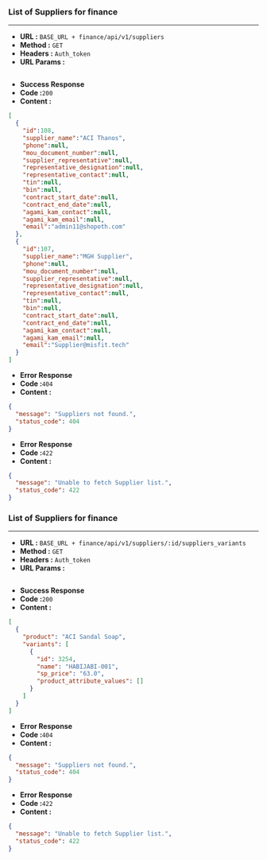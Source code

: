 ### List of Suppliers for finance
___
* **URL :** `BASE_URL + finance/api/v1/suppliers`
* **Method :** `GET`
* **Headers :** `Auth_token`
* **URL Params :**

```json
```
* **Success Response**
* **Code :**`200`
* **Content :**
```json
[
  {
    "id":108,
    "supplier_name":"ACI Thanos",
    "phone":null,
    "mou_document_number":null,
    "supplier_representative":null,
    "representative_designation":null,
    "representative_contact":null,
    "tin":null,
    "bin":null,
    "contract_start_date":null,
    "contract_end_date":null,
    "agami_kam_contact":null,
    "agami_kam_email":null,
    "email":"admin11@shopoth.com"
  },
  {
    "id":107,
    "supplier_name":"MGH Supplier",
    "phone":null,
    "mou_document_number":null,
    "supplier_representative":null,
    "representative_designation":null,
    "representative_contact":null,
    "tin":null,
    "bin":null,
    "contract_start_date":null,
    "contract_end_date":null,
    "agami_kam_contact":null,
    "agami_kam_email":null,
    "email":"Supplier@misfit.tech"
  }
]

 ```
* **Error Response**
* **Code :**`404`
* **Content :**
```json
{
  "message": "Suppliers not found.",
  "status_code": 404
}
```
* **Error Response**
* **Code :**`422`
* **Content :**
```json
{
  "message": "Unable to fetch Supplier list.",
  "status_code": 422
}
```
### List of Suppliers for finance
___
* **URL :** `BASE_URL + finance/api/v1/suppliers/:id/suppliers_variants`
* **Method :** `GET`
* **Headers :** `Auth_token`
* **URL Params :**

```json
```
* **Success Response**
* **Code :**`200`
* **Content :**
```json
[
  {
    "product": "ACI Sandal Soap",
    "variants": [
      {
        "id": 3254,
        "name": "HABIJABI-001",
        "sp_price": "63.0",
        "product_attribute_values": []
      }
    ]
  }
]
 ```
* **Error Response**
* **Code :**`404`
* **Content :**
```json
{
  "message": "Suppliers not found.",
  "status_code": 404
}
```
* **Error Response**
* **Code :**`422`
* **Content :**
```json
{
  "message": "Unable to fetch Supplier list.",
  "status_code": 422
}
```


